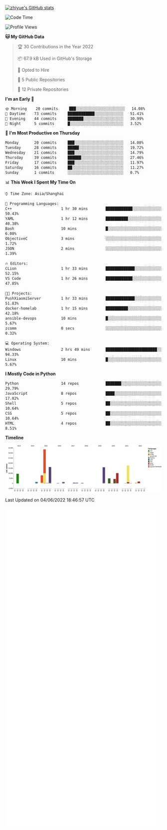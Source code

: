 
[![zhiyue's GitHub stats](https://github-readme-stats.vercel.app/api?username=zhiyue)](https://github.com/anuraghazra/github-readme-stats&&show_icons=true)

<!--START_SECTION:waka-->
![Code Time](http://img.shields.io/badge/Code%20Time-0%20secs-blue)

![Profile Views](http://img.shields.io/badge/Profile%20Views-0-blue)

**🐱 My GitHub Data** 

> 🏆 30 Contributions in the Year 2022
 > 
> 📦 67.9 kB Used in GitHub's Storage 
 > 
> 💼 Opted to Hire
 > 
> 📜 5 Public Repositories 
 > 
> 🔑 12 Private Repositories  
 > 
**I'm an Early 🐤** 

```text
🌞 Morning    20 commits     ███░░░░░░░░░░░░░░░░░░░░░░   14.08% 
🌆 Daytime    73 commits     ████████████░░░░░░░░░░░░░   51.41% 
🌃 Evening    44 commits     ███████░░░░░░░░░░░░░░░░░░   30.99% 
🌙 Night      5 commits      █░░░░░░░░░░░░░░░░░░░░░░░░   3.52%

```
📅 **I'm Most Productive on Thursday** 

```text
Monday       20 commits     ███░░░░░░░░░░░░░░░░░░░░░░   14.08% 
Tuesday      28 commits     █████░░░░░░░░░░░░░░░░░░░░   19.72% 
Wednesday    21 commits     ███░░░░░░░░░░░░░░░░░░░░░░   14.79% 
Thursday     39 commits     ██████░░░░░░░░░░░░░░░░░░░   27.46% 
Friday       17 commits     ███░░░░░░░░░░░░░░░░░░░░░░   11.97% 
Saturday     16 commits     ██░░░░░░░░░░░░░░░░░░░░░░░   11.27% 
Sunday       1 commits      ░░░░░░░░░░░░░░░░░░░░░░░░░   0.7%

```


📊 **This Week I Spent My Time On** 

```text
⌚︎ Time Zone: Asia/Shanghai

💬 Programming Languages: 
C++                      1 hr 30 mins        ████████████░░░░░░░░░░░░░   50.43% 
YAML                     1 hr 12 mins        ██████████░░░░░░░░░░░░░░░   40.38% 
Bash                     10 mins             █░░░░░░░░░░░░░░░░░░░░░░░░   6.08% 
ObjectiveC               3 mins              ░░░░░░░░░░░░░░░░░░░░░░░░░   1.72% 
JSON                     2 mins              ░░░░░░░░░░░░░░░░░░░░░░░░░   1.39%

🔥 Editors: 
CLion                    1 hr 33 mins        █████████████░░░░░░░░░░░░   52.15% 
VS Code                  1 hr 26 mins        ████████████░░░░░░░░░░░░░   47.85%

🐱‍💻 Projects: 
PushXiaomiServer         1 hr 33 mins        █████████████░░░░░░░░░░░░   51.83% 
docker-homelab           1 hr 15 mins        ██████████░░░░░░░░░░░░░░░   42.18% 
ansible-devops           10 mins             █░░░░░░░░░░░░░░░░░░░░░░░░   5.67% 
zcomm                    0 secs              ░░░░░░░░░░░░░░░░░░░░░░░░░   0.32%

💻 Operating System: 
Windows                  2 hrs 49 mins       ███████████████████████░░   94.33% 
Linux                    10 mins             █░░░░░░░░░░░░░░░░░░░░░░░░   5.67%

```

**I Mostly Code in Python** 

```text
Python                   14 repos            ███████░░░░░░░░░░░░░░░░░░   29.79% 
JavaScript               8 repos             ████░░░░░░░░░░░░░░░░░░░░░   17.02% 
Shell                    5 repos             ██░░░░░░░░░░░░░░░░░░░░░░░   10.64% 
CSS                      5 repos             ██░░░░░░░░░░░░░░░░░░░░░░░   10.64% 
HTML                     4 repos             ██░░░░░░░░░░░░░░░░░░░░░░░   8.51%

```


**Timeline**

![Chart not found](https://raw.githubusercontent.com/zhiyue/zhiyue/main/charts/bar_graph.png) 


 Last Updated on 04/06/2022 18:46:57 UTC
<!--END_SECTION:waka-->

<!-- [![Top Langs](https://github-readme-stats.vercel.app/api/top-langs/?username=zhiyue)](https://github.com/anuraghazra/github-readme-stats) -->

![](./github-metrics.svg)

